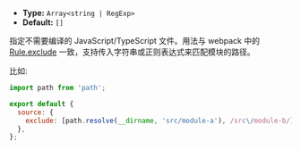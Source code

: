 - **Type:** `Array<string | RegExp>`
- **Default:** `[]`

指定不需要编译的 JavaScript/TypeScript 文件。用法与 webpack 中的 [Rule.exclude](https://webpack.js.org/configuration/module/#ruleexclude) 一致，支持传入字符串或正则表达式来匹配模块的路径。

比如:

```js
import path from 'path';

export default {
  source: {
    exclude: [path.resolve(__dirname, 'src/module-a'), /src\/module-b/],
  },
};
```
